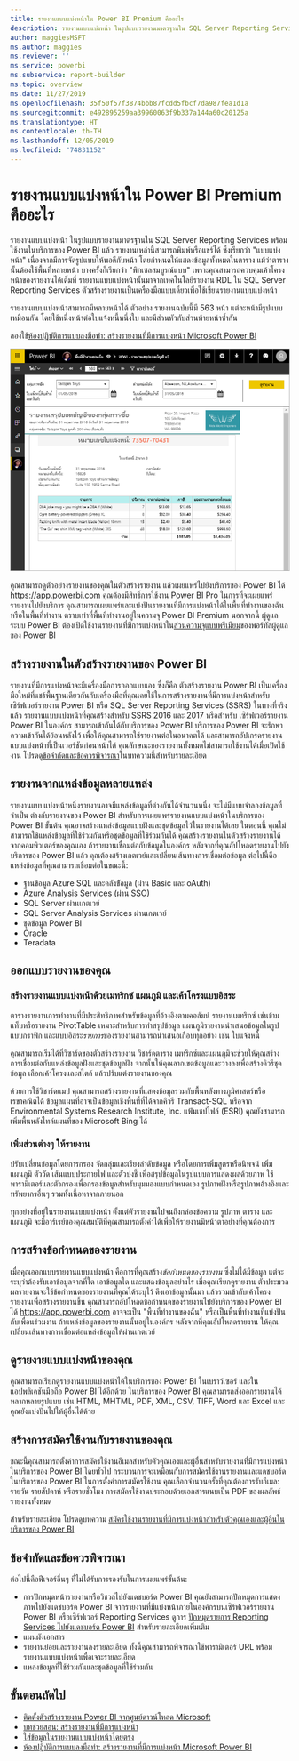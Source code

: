 ```yaml
---
title: รายงานแบบแบ่งหน้าใน Power BI Premium คืออะไร
description: รายงานแบบแบ่งหน้า ในรูปแบบรายงานมาตรฐานใน SQL Server Reporting Services พร้อมใช้งานในบริการของ Power BI แล้ว รายงานเหล่านี้สามารถพิมพ์หรือแชร์ได้ คุณสามารถควบคุมเค้าโครงรายงานได้เต็มที่ เช่น กำหนดให้แสดงข้อมูลทั้งหมดในตาราง แม้ว่าตารางนั้นต้องใช้พื้นที่หลายหน้า
author: maggiesMSFT
ms.author: maggies
ms.reviewer: ''
ms.service: powerbi
ms.subservice: report-builder
ms.topic: overview
ms.date: 11/27/2019
ms.openlocfilehash: 35f50f57f3874bbb87fcdd5fbcf7da987fea1d1a
ms.sourcegitcommit: e492895259aa39960063f9b337a144a60c20125a
ms.translationtype: HT
ms.contentlocale: th-TH
ms.lasthandoff: 12/05/2019
ms.locfileid: "74831152"
---
```

# <a name="what-are-paginated-reports-in-power-bi-premium"></a>รายงานแบบแบ่งหน้าใน Power BI Premium คืออะไร

รายงานแบบแบ่งหน้า ในรูปแบบรายงานมาตรฐานใน SQL Server Reporting Services พร้อมใช้งานในบริการของ Power BI แล้ว รายงานเหล่านี้สามารถพิมพ์หรือแชร์ได้ ซึ่งเรียกว่า "แบบแบ่งหน้า" เนื่องจากมีการจัดรูปแบบให้พอดีกับหน้า โดยกำหนดให้แสดงข้อมูลทั้งหมดในตาราง แม้ว่าตารางนั้นต้องใช้พื้นที่หลายหน้า บางครั้งก็เรียกว่า "พิกเซลสมบูรณ์แบบ" เพราะคุณสามารถควบคุมเค้าโครงหน้าของรายงานได้เต็มที่ รายงานแบบแบ่งหน้านั้นมาจากเทคโนโลยีรายงาน RDL ใน SQL Server Reporting Services ตัวสร้างรายงานเป็นเครื่องมือแบบเดี่ยวเพื่อใช้เขียนรายงานแบบแบ่งหน้า 

รายงานแบบแบ่งหน้าสามารถมีหลายหน้าได้ ตัวอย่าง รายงานฉบับนี้มี 563 หน้า แต่ละหน้ามีรูปแบบเหมือนกัน โดยใช้หนึ่งหน้าต่อใบแจ้งหนี้หนึ่งใบ และมีส่วนหัวกับส่วนท้ายหน้าซ้ำกัน

ลองใช้[ห้องปฏิบัติการแบบลงมือทำ: สร้างรายงานที่มีการแบ่งหน้า Microsoft Power BI](https://www.microsoft.com/handsonlabs/selfpacedlabs/details/SQ00208)

![มีการแบ่งหน้า](media/paginated-reports-report-builder-power-bi/power-bi-paginated-wwi-report-page.png)

คุณสามารถดูตัวอย่างรายงานของคุณในตัวสร้างรายงาน แล้วเผยแพร่ไปยังบริการของ Power BI ได้ https://app.powerbi.com คุณต้องมีสิทธิ์การใช้งาน Power BI Pro ในการที่จะเผยแพร่รายงานไปยังบริการ คุณสามารถเผยแพร่และแบ่งปันรายงานที่มีการแบ่งหน้าได้ในพื้นที่ทำงานของฉัน หรือในพื้นที่ทำงาน ตราบเท่าที่พื้นที่ทำงานอยู่ในความจุ Power BI Premium นอกจากนี้ ผู้ดูแลระบบ Power BI ต้องเปิดใช้งานรายงานที่มีการแบ่งหน้าใน[ส่วนความจุแบบพรีเมียม](service-admin-premium-workloads.md#paginated-reports)ของพอร์ทัลผู้ดูแลของ Power BI 

## <a name="create-reports-in-power-bi-report-builder"></a>สร้างรายงานในตัวสร้างรายงานของ Power BI

รายงานที่มีการแบ่งหน้าจะมีเครื่องมือการออกแบบเอง ซึ่งก็คือ ตัวสร้างรายงาน Power BI เป็นเครื่องมือใหม่ที่แชร์พื้นฐานเดียวกันกับเครื่องมือที่คุณเคยใช้ในการสร้างรายงานที่มีการแบ่งหน้าสำหรับเซิร์ฟเวอร์รายงาน Power BI หรือ SQL Server Reporting Services (SSRS) ในทางที่จริงแล้ว รายงานแบบแบ่งหน้าที่คุณสร้างสำหรับ SSRS 2016 และ 2017 หรือสำหรับ เซิร์ฟเวอร์รายงาน Power BI ในองค์กร สามารถเข้ากันได้กับบริการของ Power BI บริการของ Power BI จะรักษาความเข้ากันได้ย้อนหลังไว้ เพื่อให้คุณสามารถใช้รายงานต่อในอนาคตได้ และสามารถอัปเกรดรายงานแบบแบ่งหน้าที่เป็นเวอร์ชันก่อนหน้าได้ คุณลักษณะของรายงานทั้งหมดไม่สามารถใช้งานได้เมื่อเปิดใช้งาน โปรดดู[ข้อจำกัดและข้อควรพิจารณา](#limitations-and-considerations)ในบทความนี้สำหรับรายละเอียด
     
## <a name="report-from-a-variety-of-data-sources"></a>รายงานจากแหล่งข้อมูลหลายแหล่ง

รายงานแบบแบ่งหน้าหนึ่งรายงานอาจมีแหล่งข้อมูลที่ต่างกันได้จำนวนหนึ่ง จะไม่มีแบบจำลองข้อมูลที่จำเป็น ต่างกับรายงานของ Power BI สำหรับการเผยแพร่รายงานแบบแบ่งหน้าในบริการของ Power BI ขั้นต้น คุณอาจสร้างแหล่งข้อมูลแบบฝังและชุดข้อมูลไว้ในรายงานได้เลย ในตอนนี้ คุณไม่สามารถใช้แหล่งข้อมูลที่ใช้ร่วมกันหรือชุดข้อมูลที่ใช้ร่วมกันได้ คุณสร้างรายงานในตัวสร้างรายงานได้จากคอมพิวเตอร์ของคุณเอง ถ้ารายงานเชื่อมต่อกับข้อมูลในองค์กร หลังจากที่คุณอัปโหลดรายงานไปยังบริการของ Power BI แล้ว คุณต้องสร้างเกตเวย์และเปลี่ยนเส้นทางการเชื่อมต่อข้อมูล ต่อไปนี้คือแหล่งข้อมูลที่คุณสามารถเชื่อมต่อในขณะนี้:

- ฐานข้อมูล Azure SQL และคลังข้ัอมูล (ผ่าน Basic และ oAuth)
- Azure Analysis Services (ผ่าน SSO)
- SQL Server ผ่านเกตเวย์
- SQL Server Analysis Services ผ่านเกตเวย์
- ชุดข้อมูล Power BI
- Oracle
- Teradata

## <a name="design-your-report"></a>ออกแบบรายงานของคุณ  

### <a name="create-paginated-reports-with-matrix-chart-and-free-form-layouts"></a>สร้างรายงานแบบแบ่งหน้าด้วยเมทริกซ์ แผนภูมิ และเค้าโครงแบบอิสระ

ตารางรายงานการทำงานที่มีประสิทธิภาพสำหรับข้อมูลที่อ้างอิงตามคอลัมน์ รายงานเมทริกซ์ เช่นข้ามแท็บหรือรายงาน PivotTable เหมาะสำหรับการทำสรุปข้อมูล แผนภูมิรายงานนำเสนอข้อมูลในรูปแบบกราฟิก และแบบอิสระ*รายการ*ของรายงานสามารถนำเสนอเกือบทุกอย่าง เช่น ใบแจ้งหนี้ 
  
คุณสามารถเริ่มได้ที่วิซาร์ดของตัวสร้างรายงาน วิชาร์ดตาราง เมทริกซ์และแผนภูมิจะช่วยให้คุณสร้างการเชื่อมต่อกับแหล่งข้อมูลฝังและชุดข้อมูลฝัง จากนั้นให้คุณลากเขตข้อมูลและวางลงเพื่อสร้างคิวรีชุดข้อมูล เลือกเค้าโครงและสไตล์ แล้วปรับแต่งรายงานของคุณ  
  
ด้วยการใช้วิซาร์ดแมป คุณสามารถสร้างรายงานที่แสดงข้อมูลรวมกับพื้นหลังทางภูมิศาสตร์หรือเรขาคณิตได้ ข้อมูลแผนที่อาจเป็นข้อมูลเชิงพื้นที่ที่ได้จากคิวรี Transact-SQL หรือจาก Environmental Systems Research Institute, Inc. แฟ้มเชปไฟล์ (ESRI) คุณยังสามารถเพิ่มพื้นหลังไทล์แผนที่ของ Microsoft Bing ได้  

### <a name="add-more-to-your-report"></a>เพิ่มส่วนต่างๆ ให้รายงาน

ปรับเปลี่ยนข้อมูลโดยการกรอง จัดกลุ่มและเรียงลำดับข้อมูล หรือโดยการเพิ่มสูตรหรือนิพจน์ เพิ่มแผนภูมิ ตัววัด เส้นแบบประกายไฟ และตัวบ่งชี้ เพื่อสรุปข้อมูลในรูปแบบการแสดงผลด้วยภาพ  ใช้พารามิเตอร์และตัวกรองเพื่อกรองข้อมูลสำหรับมุมมองแบบกำหนดเอง รูปภาพฝังหรือรูปภาพอ้างอิงและทรัพยากรอื่นๆ รวมทั้งเนื้อหาจากภายนอก  

ทุกอย่างที่อยู่ในรายงานแบบแบ่งหน้า ตั้งแต่ตัวรายงานไปจนถึงกล่องข้อความ รูปภาพ ตาราง และแผนภูมิ จะมีอาร์เรย์ของคุณสมบัติที่คุณสามารถตั้งค่าได้เพื่อให้รายงานมีหน้าตาอย่างที่คุณต้องการ

## <a name="creating-a-report-definition"></a>การสร้างข้อกำหนดของรายงาน

เมื่อคุณออกแบบรายงานแบบแบ่งหน้า คือการที่คุณสร้าง*ข้อกำหนดของรายงาน* ซึ่งไม่ได้มีข้อมูล แต่จะระบุว่าต้องรับเอาข้อมูลจากที่ใด เอาข้อมูลใด และแสดงข้อมูลอย่างไร เมื่อคุณเรียกดูรายงาน ตัวประมวลผลรายงานจะใช้ข้อกำหนดของรายงานที่คุณได้ระบุไว้ ดึงเอาข้อมูลนั้นมา แล้วรวมเข้ากับเค้าโครงรายงานเพื่อสร้างรายงานขึ้น คุณสามารถอัปโหลดข้อกำหนดของรายงานไปยังบริการของ Power BI ได้ https://app.powerbi.com อาจจะเป็น "พื้นที่ทำงานของฉัน" หรือเป็นพื้นที่ทำงานที่แบ่งปันกับเพื่อนร่วมงาน ถ้าแหล่งข้อมูลของรายงานนั้นอยู่ในองค์กร หลังจากที่คุณอัปโหลดรายงาน ให้คุณเปลี่ยนเส้นทางการเชื่อมต่อแหล่งข้อมูลให้ผ่านเกตเวย์ 

## <a name="view-your-paginated-report"></a>ดูรายงายแบบแบ่งหน้าของคุณ
คุณสามารถเรียกดูรายงานแบบแบ่งหน้าได้ในบริการของ Power BI ในเบราว์เซอร์ และในแอปพลิเคชันมือถือ Power BI ได้อีกด้วย ในบริการของ Power BI คุณสามารถส่งออกรายงานได้หลากหลายรูปแบบ เช่น HTML, MHTML, PDF, XML, CSV, TIFF, Word และ Excel และคุณยังแบ่งปันไปให้ผู้อื่นได้ด้วย  

## <a name="create-a-subscription-to-your-report"></a>สร้างการสมัครใช้งานกับรายงานของคุณ

ขณะนี้คุณสามารถตั้งค่าการสมัครใช้งานอีเมลสำหรับตัวคุณเองและผู้อื่นสำหรับรายงานที่มีการแบ่งหน้าในบริการของ Power BI โดยทั่วไป กระบวนการจะเหมือนกับการสมัครใช้งานรายงานและแดชบอร์ดในบริการของ Power BI ในการตั้งค่าการสมัครใช้งาน คุณเลือกจำนวนครั้งที่คุณต้องการรับอีเมล: รายวัน รายสัปดาห์ หรือรายชั่วโมง การสมัครใช้งานประกอบด้วยเอกสารแนบเป็น PDF ของผลลัพธ์รายงานทั้งหมด

สำหรับรายละเอียด โปรดดูบทความ [สมัครใช้งานรายงานที่มีการแบ่งหน้าสำหรับตัวคุณเองและผู้อื่นในบริการของ Power BI](consumer/paginated-reports-subscriptions.md) 

## <a name="limitations-and-considerations"></a>ข้อจำกัดและข้อควรพิจารณา

ต่อไปนี้คือฟีเจอร์อื่นๆ ที่ไม่ได้รับการรองรับในการเผยแพร่ขั้นต้น:

- การปักหมุดหน้ารายงานหรือวิชวลไปยังแดชบอร์ด Power BI คุณยังสามารถปักหมุดการแสดงภาพไปยังแดชบอร์ด Power BI จากรายงานที่มีแบ่งหน้าภายในองค์กรบนเซิร์ฟเวอร์รายงาน Power BI หรือเซิร์ฟเวอร์ Reporting Services ดูการ [ปักหมุดรายการ Reporting Services ไปยังแดชบอร์ด Power BI](https://docs.microsoft.com/sql/reporting-services/pin-reporting-services-items-to-power-bi-dashboards) สำหรับรายละเอียดเพิ่มเติม
- แผนผังเอกสาร
- รายงานย่อยและรายงานลงรายละเอียด  ทั้งนี้คุณสามารถพิจารณาใช้พารามิเตอร์ URL พร้อมรายงานแบบแบ่งหน้าเพื่อเจาะรายละเอียด
- แหล่งข้อมูลที่ใช้ร่วมกันและชุดข้อมูลที่ใช้ร่วมกัน

 
## <a name="next-steps"></a>ขั้นตอนถัดไป

- [ติดตั้งตัวสร้างรายงาน Power BI จากศูนย์ดาวน์โหลด Microsoft](https://go.microsoft.com/fwlink/?linkid=2086513)
- [บทช่วยสอน: สร้างรายงานที่มีการแบ่งหน้า](paginated-reports-quickstart-aw.md)
- [ใส่ข้อมูลในรายงานแบบแบ่งหน้าโดยตรง](paginated-reports-enter-data.md)
- [ห้องปฏิบัติการแบบลงมือทำ: สร้างรายงานที่มีการแบ่งหน้า Microsoft Power BI](https://www.microsoft.com/handsonlabs/selfpacedlabs/details/SQ00208)
  

